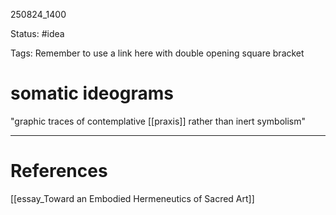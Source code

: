 
250824_1400

Status: #idea

Tags:
Remember to use a link here with double opening square bracket
# somatic ideograms
"graphic traces of contemplative [[praxis]] rather than inert symbolism"

---
# References
[[essay_Toward an Embodied Hermeneutics of Sacred Art]]
